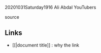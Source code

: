 20201031Saturday1916 Ali Abdal YouTubers

source

## 

## Links
- [[|document title]] : why the link